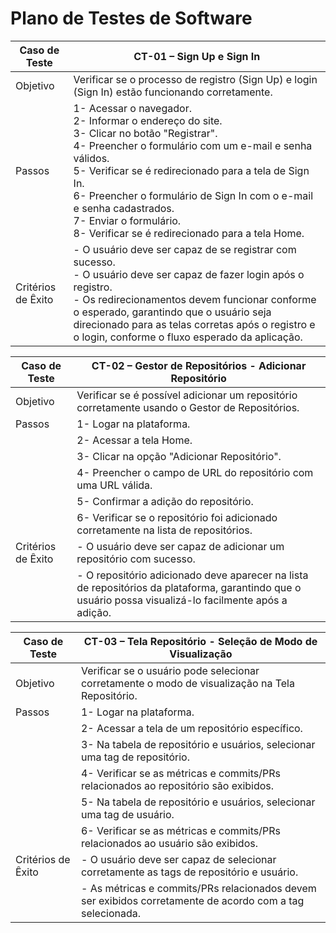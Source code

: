 # Plano de Testes de Software

| Caso de Teste  |                    CT-01 – Sign Up e Sign In               |
|---|---|
|Objetivo| Verificar se o processo de registro (Sign Up) e login (Sign In) estão funcionando corretamente.|
|Passos|1-      Acessar o navegador. <br> 2-      Informar o endereço do site.  <br> 3-      Clicar no botão "Registrar".  <br> 4-      Preencher o formulário com um e-mail e senha válidos.  <br> 5-      Verificar se é redirecionado para a tela de Sign In. <br> 6-      Preencher o formulário de Sign In com o e-mail e senha cadastrados.<br> 7-      Enviar o formulário. <br> 8-      Verificar se é redirecionado para a tela Home.|
Critérios de Êxito| - O usuário deve ser capaz de se registrar com sucesso. <br> - O usuário deve ser capaz de fazer login após o registro. <br> - Os redirecionamentos devem funcionar conforme o esperado, garantindo que o usuário seja direcionado para as telas corretas após o registro e o login, conforme o fluxo esperado da aplicação. |


| Caso de Teste  |     CT-02 – Gestor de Repositórios - Adicionar Repositório  |
|---|---|
|Objetivo| Verificar se é possível adicionar um repositório corretamente usando o Gestor de Repositórios.|
|Passos|1-       Logar na plataforma.|
||2-       Acessar a tela Home.|
||3-       Clicar na opção "Adicionar Repositório".|
||4-       Preencher o campo de URL do repositório com uma URL válida.|
||5-       Confirmar a adição do repositório.|
||6-       Verificar se o repositório foi adicionado corretamente na lista de repositórios.|
|Critérios de Êxito| - O usuário deve ser capaz de adicionar um repositório com sucesso.|
|| - O repositório adicionado deve aparecer na lista de repositórios da plataforma, garantindo que o usuário possa visualizá-lo facilmente após a adição. |

| Caso de Teste  |  CT-03 – Tela Repositório - Seleção de Modo de Visualização |
|---|---|
|Objetivo| Verificar se o usuário pode selecionar corretamente o modo de visualização na Tela Repositório.|
|Passos|1-       Logar na plataforma.|
||2-       Acessar a tela de um repositório específico.|
||3-       Na tabela de repositório e usuários, selecionar uma tag de repositório.|
||4-       Verificar se as métricas e commits/PRs relacionados ao repositório são exibidos.|
||5-       Na tabela de repositório e usuários, selecionar uma tag de usuário.|
||6-       Verificar se as métricas e commits/PRs relacionados ao usuário são exibidos.|
|Critérios de Êxito| - O usuário deve ser capaz de selecionar corretamente as tags de repositório e usuário.|
|| - As métricas e commits/PRs relacionados devem ser exibidos corretamente de acordo com a tag selecionada.|

